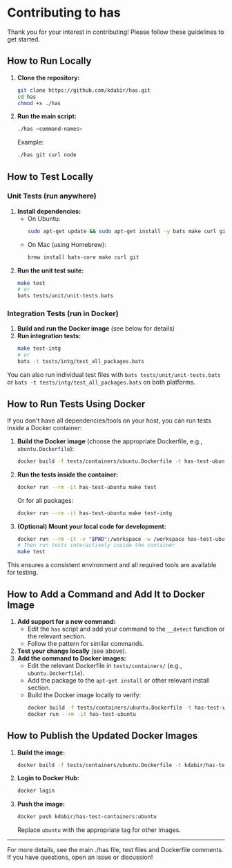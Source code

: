 # Contributing to has

Thank you for your interest in contributing! Please follow these guidelines to get started.

## How to Run Locally

1. **Clone the repository:**
   ```bash
   git clone https://github.com/kdabir/has.git
   cd has
   chmod +x ./has
   ```
2. **Run the main script:**
   ```bash
   ./has <command-names>
   ```
   Example:
   ```bash
   ./has git curl node
   ```

## How to Test Locally

### Unit Tests (run anywhere)
1. **Install dependencies:**
   - On Ubuntu:
     ```bash
     sudo apt-get update && sudo apt-get install -y bats make curl git
     ```
   - On Mac (using Homebrew):
     ```bash
     brew install bats-core make curl git
     ```
2. **Run the unit test suite:**
   ```bash
   make test
   # or
   bats tests/unit/unit-tests.bats
   ```

### Integration Tests (run in Docker)
1. **Build and run the Docker image** (see below for details)
2. **Run integration tests:**
   ```bash
   make test-intg
   # or
   bats -t tests/intg/test_all_packages.bats
   ```

You can also run individual test files with `bats tests/unit/unit-tests.bats` or `bats -t tests/intg/test_all_packages.bats` on both platforms.

## How to Run Tests Using Docker

If you don't have all dependencies/tools on your host, you can run tests inside a Docker container:

1. **Build the Docker image** (choose the appropriate Dockerfile, e.g., `ubuntu.Dockerfile`):
   ```bash
   docker build -f tests/containers/ubuntu.Dockerfile -t has-test-ubuntu .
   ```
2. **Run the tests inside the container:**
   ```bash
   docker run --rm -it has-test-ubuntu make test
   ```
   Or for all packages:
   ```bash
   docker run --rm -it has-test-ubuntu make test-intg
   ```
3. **(Optional) Mount your local code for development:**
   ```bash
   docker run --rm -it -v "$PWD":/workspace -w /workspace has-test-ubuntu bash
   # Then run tests interactively inside the container
   make test
   ```

This ensures a consistent environment and all required tools are available for testing.

## How to Add a Command and Add It to Docker Image

1. **Add support for a new command:**
   - Edit the `has` script and add your command to the `__detect` function or the relevant section.
   - Follow the pattern for similar commands.
2. **Test your change locally** (see above).
3. **Add the command to Docker images:**
   - Edit the relevant Dockerfile in `tests/containers/` (e.g., `ubuntu.Dockerfile`).
   - Add the package to the `apt-get install` or other relevant install section.
   - Build the Docker image locally to verify:
     ```bash
     docker build -f tests/containers/ubuntu.Dockerfile -t has-test-ubuntu .
     docker run --rm -it has-test-ubuntu
     ```

## How to Publish the Updated Docker Images

1. **Build the image:**
   ```bash
   docker build -f tests/containers/ubuntu.Dockerfile -t kdabir/has-test-containers:ubuntu .
   ```
2. **Login to Docker Hub:**
   ```bash
   docker login
   ```
3. **Push the image:**
   ```bash
   docker push kdabir/has-test-containers:ubuntu
   ```
   Replace `ubuntu` with the appropriate tag for other images.

---
For more details, see the main ./has file, test files and Dockerfile comments. If you have questions, open an issue or discussion!
